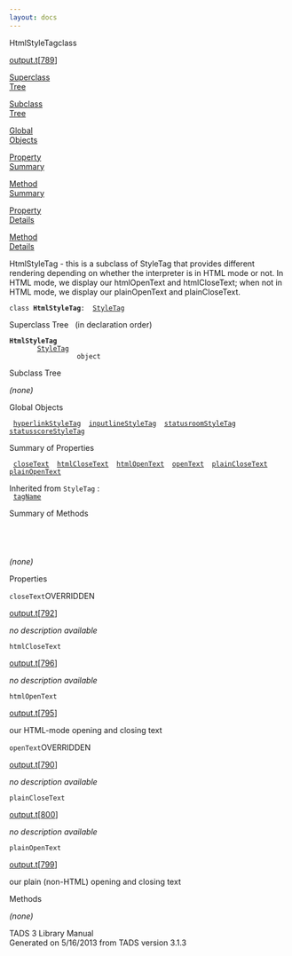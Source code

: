 ```yaml
---
layout: docs
---
```

<span class="title">HtmlStyleTag</span><span class="type">class</span>

[output.t](../file/output.t.html)\[[789](../source/output.t.html#789)\]

[Superclass  
Tree](#_SuperClassTree_)

[Subclass  
Tree](#_SubClassTree_)

[Global  
Objects](#_ObjectSummary_)

[Property  
Summary](#_PropSummary_)

[Method  
Summary](#_MethodSummary_)

[Property  
Details](#_Properties_)

[Method  
Details](#_Methods_)

<div class="fdesc">

HtmlStyleTag - this is a subclass of StyleTag that provides different
rendering depending on whether the interpreter is in HTML mode or not.
In HTML mode, we display our htmlOpenText and htmlCloseText; when not in
HTML mode, we display our plainOpenText and plainCloseText.

`class `**`HtmlStyleTag`**` :   `[`StyleTag`](../object/StyleTag.html)

</div>

<span id="_SuperClassTree_"></span>

<div class="mjhd">

<span class="hdln">Superclass Tree</span>   (in declaration order)

</div>

**`HtmlStyleTag`**  
`         `[`StyleTag`](../object/StyleTag.html)  
`                 object`  
<span id="_SubClassTree_"></span>

<div class="mjhd">

<span class="hdln">Subclass Tree</span>  

</div>

*(none)* <span id="_ObjectSummary_"></span>

<div class="mjhd">

<span class="hdln">Global Objects</span>  

</div>

` `[`hyperlinkStyleTag`](../object/hyperlinkStyleTag.html)`  `[`inputlineStyleTag`](../object/inputlineStyleTag.html)`  `[`statusroomStyleTag`](../object/statusroomStyleTag.html)`  `[`statusscoreStyleTag`](../object/statusscoreStyleTag.html)`  `
<span id="_PropSummary_"></span>

<div class="mjhd">

<span class="hdln">Summary of Properties</span>  

</div>

` `[`closeText`](#closeText)`  `[`htmlCloseText`](#htmlCloseText)`  `[`htmlOpenText`](#htmlOpenText)`  `[`openText`](#openText)`  `[`plainCloseText`](#plainCloseText)`  `[`plainOpenText`](#plainOpenText)`  `

Inherited from `StyleTag` :  
` `[`tagName`](../object/StyleTag.html#tagName)`  `

<span id="_MethodSummary_"></span>

<div class="mjhd">

<span class="hdln">Summary of Methods</span>  

</div>

` `

` `

*(none)* <span id="_Properties_"></span>

<div class="mjhd">

<span class="hdln">Properties</span>  

</div>

<span id="closeText"></span>

`closeText`<span class="rem">OVERRIDDEN</span>

[output.t](../file/output.t.html)\[[792](../source/output.t.html#792)\]

<div class="desc">

*no description available*

</div>

<span id="htmlCloseText"></span>

`htmlCloseText`

[output.t](../file/output.t.html)\[[796](../source/output.t.html#796)\]

<div class="desc">

*no description available*

</div>

<span id="htmlOpenText"></span>

`htmlOpenText`

[output.t](../file/output.t.html)\[[795](../source/output.t.html#795)\]

<div class="desc">

our HTML-mode opening and closing text

</div>

<span id="openText"></span>

`openText`<span class="rem">OVERRIDDEN</span>

[output.t](../file/output.t.html)\[[790](../source/output.t.html#790)\]

<div class="desc">

*no description available*

</div>

<span id="plainCloseText"></span>

`plainCloseText`

[output.t](../file/output.t.html)\[[800](../source/output.t.html#800)\]

<div class="desc">

*no description available*

</div>

<span id="plainOpenText"></span>

`plainOpenText`

[output.t](../file/output.t.html)\[[799](../source/output.t.html#799)\]

<div class="desc">

our plain (non-HTML) opening and closing text

</div>

<span id="_Methods_"></span>

<div class="mjhd">

<span class="hdln">Methods</span>  

</div>

*(none)*

<div class="ftr">

TADS 3 Library Manual  
Generated on 5/16/2013 from TADS version 3.1.3

</div>
